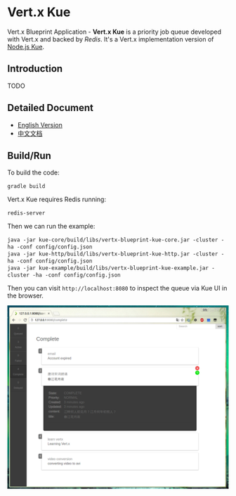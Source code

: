 # Vert.x Kue

Vert.x Blueprint Application - **Vert.x Kue** is a priority job queue developed with Vert.x and backed by *Redis*. 
It's a Vert.x implementation version of [Node.js Kue](https://github.com/Automattic/kue).

## Introduction

TODO

## Detailed Document

- [English Version](docs/en/doc-en.md)
- [中文文档](docs/zh-cn/doc-zh-cn.md)

## Build/Run

To build the code:

    gradle build

Vert.x Kue requires Redis running:

    redis-server

Then we can run the example:

    java -jar kue-core/build/libs/vertx-blueprint-kue-core.jar -cluster -ha -conf config/config.json
    java -jar kue-http/build/libs/vertx-blueprint-kue-http.jar -cluster -ha -conf config/config.json
    java -jar kue-example/build/libs/vertx-blueprint-kue-example.jar -cluster -ha -conf config/config.json

Then you can visit `http://localhost:8080` to inspect the queue via Kue UI in the browser.

![](docs/images/vertx_kue_ui_1.png)